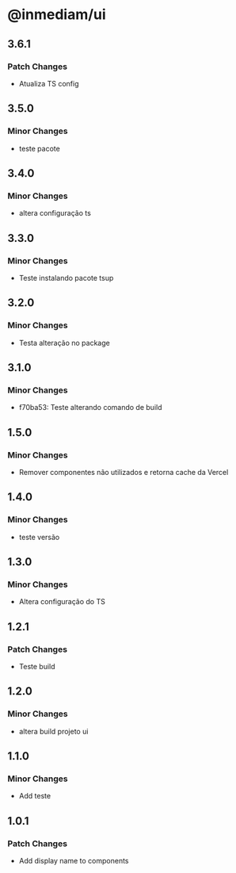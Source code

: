 # @inmediam/ui

## 3.6.1

### Patch Changes

- Atualiza TS config

## 3.5.0

### Minor Changes

- teste pacote

## 3.4.0

### Minor Changes

- altera configuração ts

## 3.3.0

### Minor Changes

- Teste instalando pacote tsup

## 3.2.0

### Minor Changes

- Testa alteração no package

## 3.1.0

### Minor Changes

- f70ba53: Teste alterando comando de build

## 1.5.0

### Minor Changes

- Remover componentes não utilizados e retorna cache da Vercel

## 1.4.0

### Minor Changes

- teste versão

## 1.3.0

### Minor Changes

- Altera configuração do TS

## 1.2.1

### Patch Changes

- Teste build

## 1.2.0

### Minor Changes

- altera build projeto ui

## 1.1.0

### Minor Changes

- Add teste

## 1.0.1

### Patch Changes

- Add display name to components
